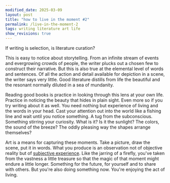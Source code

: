 ```yaml
---
modified_date: 2025-03-09
layout: post
title: "how to live in the moment #2"
permalink: /live-in-the-moment-2
tags: writing literature art life
show_revisions: true
---
```


If writing is selection, is literature curation?
<!--more-->
This is easy to notice about storytelling.
From an infinite stream of events and evergrowing crowds of people, the writer plucks out a chosen few to construct their narrative.
But this is also true at the elemental level of words and sentences.
Of all the action and detail available for depiction in a scene, the writer says very little.
Good literature distills from life the beautiful and the resonant normally diluted in a sea of mundanity.

Reading good books is practice in looking through this lens at your own life.
Practice in noticing the beauty that hides in plain sight.
Even more so if you try writing about it as well.
You need nothing but experience of living and the words in your head.
Cast your attention out into the world like a fishing line and wait until you notice something.
A tug from the subconscious.
Something stirring your curiosity.
What is it?
Is it the sunlight?
The colors, the sound of the breeze?
The oddly pleasing way the shapes arrange themselves?

Art is a means for capturing these moments.
Take a picture, draw the scene, put it in words.
What you produce is an observation not of objective reality but of [subjective experience](https://en.wikipedia.org/wiki/Qualia).
Like the jarring of a firefly, you've taken from the vastness a little treasure so that the magic of that moment might endure a little longer.
Something for the future, for yourself and to share with others.
But you're also doing something now.
You're enjoying the act of living.